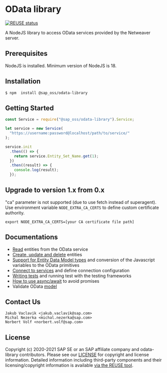 # OData library

[![REUSE status](https://api.reuse.software/badge/github.com/SAP/odata-library)](https://api.reuse.software/info/github.com/SAP/odata-library)

A NodeJS library to access OData services provided by the Netweaver server.

## Prerequisites

NodeJS is installed. Minimum version of NodeJS is 18.

## Installation

```shell
$ npm  install @sap_oss/odata-library

```

## Getting Started

```javascript
const Service = require("@sap_oss/odata-library").Service;

let service = new Service(
  "https://username:password@localhost/path/to/service/"
);

service.init
  .then(() => {
    return service.Entity_Set_Name.get(1);
  })
  .then((result) => {
    console.log(result);
  });
```

## Upgrade to version 1.x from 0.x

"ca" parameter is not supported (due to use fetch instead of
superagent). Use environment variable `NODE_EXTRA_CA_CERTS`
to define custom certificate authority.

```
export NODE_EXTRA_CA_CERTS=[your CA certificate file path]
```

## Documentations

- [Read](doc/GET_ENTITY_SET.md) entities from the OData service
- [Create, update and delete](doc/ACTIVE_OPERATIONS.md) entities
- [Support for Entity Data Model types](doc/EDM_TYPES.md) and conversion of the Javascript variables to the OData primitives
- [Connect to services](doc/INITIALIZE.md) and define connection configuration
- [Writing tests](doc/TESTS.md) and running test with the testing frameworks
- [How to use async/await](doc/EXAMPLES.md) to avoid promises
- Validate OData [model](doc/MODEL.md)

## Contact Us

```
Jakub Vaclavik <jakub.vaclavik@sap.com>
Michal Nezerka <michal.nezerka@sap.com>
Norbert Volf <norbert.volf@sap.com>
```

## License

Copyright (c) 2020-2021 SAP SE or an SAP affiliate company and odata-library contributors. Please see our [LICENSE](LICENSE) for copyright and license information. Detailed information including third-party components and their licensing/copyright information is available [via the REUSE tool](https://api.reuse.software/info/github.com/SAP/odata-library).
